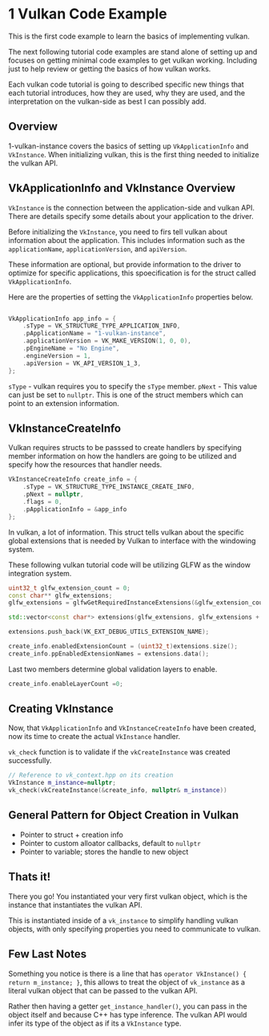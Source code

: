 # 1 Vulkan Code Example

This is the first code example to learn the basics of implementing vulkan.

The next following tutorial code examples are stand alone of setting up and focuses on getting minimal code examples to get vulkan working. Including just to help review or getting the basics of how vulkan works.


Each vulkan code tutorial is going to described specific new things that each tutorial introduces, how they are used, why they are used, and the interpretation on the vulkan-side as best I can possibly add.

## Overview

1-vulkan-instance covers the basics of setting up `VkApplicationInfo` and `VkInstance`. When initializing vulkan, this is the first thing needed to initialize the vulkan API.


## VkApplicationInfo and VkInstance Overview

`VkInstance` is the connection between the application-side and vulkan API. There are details specify some details about your application to the driver.


Before initializing the `VkInstance`, you need to firs tell vulkan about information about the application. This includes information such as the `applicationName`, `applicationVersion`, and `apiVersion`.

These information are optional, but provide information to the driver to optimize for specific applications, this spoecification is for the struct called `VkApplicationInfo`.

Here are the properties of setting the `VkApplicationInfo` properties below.

```C++

VkApplicationInfo app_info = {
    .sType = VK_STRUCTURE_TYPE_APPLICATION_INFO,
    .pApplicationName = "1-vulkan-instance",
    .applicationVersion = VK_MAKE_VERSION(1, 0, 0),
    .pEngineName = "No Engine",
    .engineVersion = 1,
    .apiVersion = VK_API_VERSION_1_3,
};
```

`sType` - vulkan requires you to specify the `sType` member.
`pNext` - This value can just be set to `nullptr`. This is one of the struct members which can point to an extension information.

## VkInstanceCreateInfo

Vulkan requires structs to be passsed to create handlers by specifying member information on how the handlers are going to be utilized and specify how the resources that handler needs.

```C++
VkInstanceCreateInfo create_info = {
    .sType = VK_STRUCTURE_TYPE_INSTANCE_CREATE_INFO,
    .pNext = nullptr,
    .flags = 0,
    .pApplicationInfo = &app_info
};
```

In vulkan, a lot of information. This struct tells vulkan about the specific global extensions that is needed by Vulkan to interface with the windowing system.

These following vulkan tutorial code will be utilizing GLFW as the window integration system.


```C++
uint32_t glfw_extension_count = 0;
const char** glfw_extensions;
glfw_extensions = glfwGetRequiredInstanceExtensions(&glfw_extension_count);

std::vector<const char*> extensions(glfw_extensions, glfw_extensions + glfw_extension_count);

extensions.push_back(VK_EXT_DEBUG_UTILS_EXTENSION_NAME);

create_info.enabledExtensionCount = (uint32_t)extensions.size();
create_info.ppEnabledExtensionNames = extensions.data();
```

Last two members determine global validation layers to enable.

```C++
create_info.enableLayerCount =0;
```

## Creating VkInstance

Now, that `VkApplicationInfo` and `VkInstanceCreateInfo` have been created, now its time to create the actual `VkInstance` handler.

`vk_check` function is to validate if the `vkCreateInstance` was created successfully.

```C++
// Reference to vk_context.hpp on its creation
VkInstance m_instance=nullptr;
vk_check(vkCreateInstance(&create_info, nullptr& m_instance))
```

## General Pattern for Object Creation in Vulkan

* Pointer to struct + creation info
* Pointer to custom alloator callbacks, default to `nullptr`
* Pointer to variable; stores the handle to new object

## Thats it!

There you go! You instantiated your very first vulkan object, which is the instance that instantiates the vulkan API.

This is instantiated inside of a `vk_instance` to simplify handling vulkan objects, with only specifying properties you need to communicate to vulkan.


## Few Last Notes

Something you notice is there is a line that has `operator VkInstance() { return m_instance; }`, this allows to treat the object of `vk_instance` as a literal vulkan object that can be passed to the vulkan API.

Rather then having a getter `get_instance_handler()`, you can pass in the object itself and because C++ has type inference. The vulkan API would infer its type of the object as if its a `VkInstance` type.
